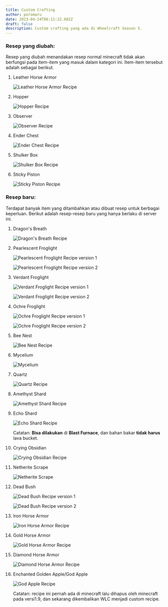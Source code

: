 ```yaml
---
title: Custom Crafting
author: poromaru
date: 2023-04-24T06:12:22.682Z
draft: false
description: Custom crafting yang ada di Wheelcraft Season 5.
---
```

### R﻿esep yang diubah:

R﻿esep yang diubah menandakan resep normal minecraft tidak akan berfungsi pada item-item yang masuk dalam kategori ini. Item-item tersebut adalah sebagai berikut.

1. L﻿eather Horse Armor

   ![](/img/uploads/leather-horse-armor.png "Leather Horse Armor Recipe")
2. H﻿opper

   ![](/img/uploads/hopper.png "Hopper Recipe")
3. O﻿bserver

   ![](/img/uploads/observer.png "Observer Recipe")
4. E﻿nder Chest

   ![](/img/uploads/ender-chest.png "Ender Chest Recipe")
5. S﻿hulker Box

   ![](/img/uploads/shulker-box.png "Shulker Box Recipe")
6. S﻿ticky Piston

   ![](/img/uploads/sticky-piston.png "Sticky Piston Recipe")

### R﻿esep baru:

T﻿erdapat banyak item yang ditambahkan atau dibuat resep untuk berbagai keperluan. Berikut adalah resep-resep baru yang hanya berlaku di server ini.

1. D﻿ragon's Breath

   ![](/img/uploads/dragons-breath.png "Dragon's Breath Recipe")
2. P﻿earlescent Froglight

   ![](/img/uploads/pearlescent-froglight.png "Pearlescent Froglight Recipe version 1")

   ![](/img/uploads/pearlescent-froglight2.png "Pearlescent Froglight Recipe version 2")
3. V﻿erdant Froglight

   ![](/img/uploads/verdant-froglight.png "Verdant Froglight Recipe version 1")

   ![](/img/uploads/verdant-froglight2.png "Verdant Froglight Recipe version 2")
4. Ochre Froglight

   ![](/img/uploads/orchre-froglight.png "Ochre Froglight Recipe version 1")

   ![](/img/uploads/orchre-froglight2.png "Ochre Froglight Recipe version 2")
5. B﻿ee Nest

   ![](/img/uploads/bee-nest.png "Bee Nest Recipe")
6. M﻿ycelium

   ![](/img/uploads/mycelium.png "Mycelium")
7. Q﻿uartz

   ![](/img/uploads/quartz.png "Quartz Recipe")
8. A﻿methyst Shard

   ![](/img/uploads/amethyst-shard.png "Amethyst Shard Recipe")
9. E﻿cho Shard

   ![](/img/uploads/echo-shard.png "Echo Shard Recipe")

   C﻿atatan: **Bisa dilakukan** di **Blast Furnace**, dan bahan bakar **tidak harus** lava bucket.
10. C﻿rying Obsidian

    ![](/img/uploads/crying-obsidian.png "Crying Obsidian Recipe")
11. Netherite Scrape

    ![](/img/uploads/netherite-scrape.png "Netherite Scrape")
12. D﻿ead Bush

    ![](/img/uploads/dead-bush.png "D﻿ead Bush Recipe version 1")

    ![](/img/uploads/dead-bush2.png "D﻿ead Bush Recipe version 2")
13. Iron Horse Armor

    ![](/img/uploads/iron-horse-armor.png "Iron Horse Armor Recipe")
14. G﻿old Horse Armor

    ![](/img/uploads/gold-horse-armor.png "Gold Horse Armor Recipe")
15. D﻿iamond Horse Armor

    ![](/img/uploads/diamond-horse-armor.png "Diamond Horse Armor Recipe")
16. E﻿nchanted Golden Apple/God Apple

    ![](/img/uploads/enchanted-golden-apple.png "God Apple Recipe")

    C﻿atatan: recipe ini pernah ada di minecraft lalu dihapus oleh minecraft pada versi1.9, dan sekarang dikembalikan WLC menjadi custom recipe.